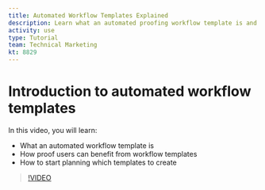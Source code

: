```yaml
---
title: Automated Workflow Templates Explained
description: Learn what an automated proofing workflow template is and how proof users can benefit from templates. Start planning which templates to create.
activity: use
type: Tutorial
team: Technical Marketing
kt: 8829
---
```

# Introduction to automated workflow templates

In this video, you will learn:

* What an automated workflow template is
* How proof users can benefit from workflow templates
* How to start planning which templates to create

>[!VIDEO](https://video.tv.adobe.com/v/335129/?quality=12)

<!---
Learn More Icon
Automated workflow overview
Create and manage Automated Workflow templates
Configure a proof
--->
